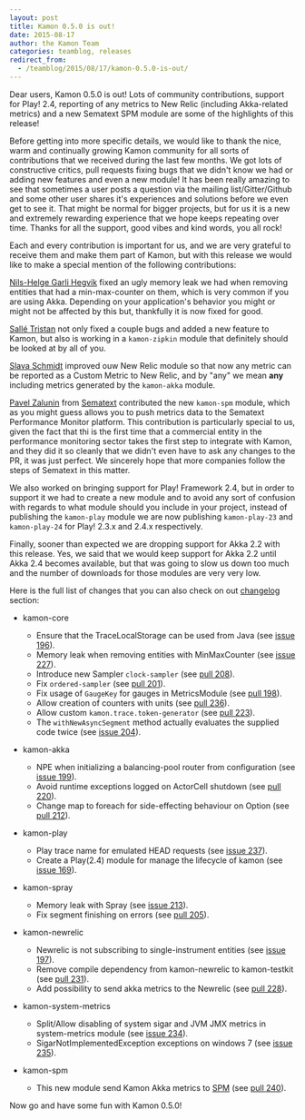 ```yaml
---
layout: post
title: Kamon 0.5.0 is out!
date: 2015-08-17
author: the Kamon Team
categories: teamblog, releases
redirect_from:
  - /teamblog/2015/08/17/kamon-0.5.0-is-out/
---
```


Dear users, Kamon 0.5.0 is out! Lots of community contributions, support for Play! 2.4, reporting of any metrics to New Relic
(including Akka-related metrics) and a new Sematext SPM module are some of the highlights of this release!



Before getting into more specific details, we would like to thank the nice, warm and continually growing Kamon community
for all sorts of contributions that we received during the last few months. We got lots of constructive critics, pull
requests fixing bugs that we didn't know we had or adding new features and even a new module! It has been really amazing
to see that sometimes a user posts a question via the mailing list/Gitter/Github and some other user shares it's
experiences and solutions before we even get to see it. That might be normal for bigger projects, but for us it is a new
and extremely rewarding experience that we hope keeps repeating over time. Thanks for all the support, good vibes and
kind words, you all rock!

Each and every contribution is important for us, and we are very grateful to receive them and make them part of Kamon,
but with this release we would like to make a special mention of the following contributions:

[Nils-Helge Garli Hegvik] fixed an ugly memory leak we had when removing entities that had a min-max-counter on them,
which is very common if you are using Akka. Depending on your application's behavior you might or might not be affected
by this but, thankfully it is now fixed for good.

[Sallé Tristan] not only fixed a couple bugs and added a new feature to Kamon, but also is working in a `kamon-zipkin`
module that definitely should be looked at by all of you.

[Slava Schmidt] improved ouw New Relic module so that now any metric can be reported as a Custom Metric to New Relic,
and by "any" we mean **any** including metrics generated by the `kamon-akka` module.

[Pavel Zalunin] from [Sematext] contributed the new `kamon-spm` module, which as you might guess allows you to
push metrics data to the Sematext Performance Monitor platform. This contribution is particularly special to us, given
the fact that thi is the first time that a commercial entity in the performance monitoring sector takes the first step
to integrate with Kamon, and they did it so cleanly that we didn't even have to ask any changes to the PR, it was just
perfect. We sincerely hope that more companies follow the steps of Sematext in this matter.

We also worked on bringing support for Play! Framework 2.4, but in order to support it we had to create a new module and
to avoid any sort of confusion with regards to what module should you include in your project, instead of publishing the
`kamon-play` module we are now publishing `kamon-play-23` and `kamon-play-24` for Play! 2.3.x and 2.4.x respectively.

Finally, sooner than expected we are dropping support for Akka 2.2 with this release. Yes, we said that we would keep
support for Akka 2.2 until Akka 2.4 becomes available, but that was going to slow us down too much and the number of
downloads for those modules are very very low.

Here is the full list of changes that you can also check on out [changelog] section:


* kamon-core
  * Ensure that the TraceLocalStorage can be used from Java (see [issue 196](https://github.com/kamon-io/Kamon/issues/196)).
  * Memory leak when removing entities with MinMaxCounter (see [issue 227](https://github.com/kamon-io/Kamon/issues/227)).
  * Introduce new Sampler `clock-sampler` (see [pull 208](https://github.com/kamon-io/Kamon/pull/208)).
  * Fix `ordered-sampler` (see [pull 201](https://github.com/kamon-io/Kamon/pull/201)).
  * Fix usage of `GaugeKey` for gauges in MetricsModule (see [pull 198](https://github.com/kamon-io/Kamon/pull/198)).
  * Allow creation of counters with units (see [pull 236](https://github.com/kamon-io/Kamon/pull/236)).
  * Allow custom `kamon.trace.token-generator` (see [pull 223](https://github.com/kamon-io/Kamon/pull/223)).
  * The `withNewAsyncSegment` method actually evaluates the supplied code twice (see [issue 204](https://github.com/kamon-io/Kamon/issues/204)).

* kamon-akka
  * NPE when initializing a balancing-pool router from configuration (see [issue 199](https://github.com/kamon-io/Kamon/issues/199)).
  * Avoid runtime exceptions logged on ActorCell shutdown (see [pull 220](https://github.com/kamon-io/Kamon/pull/220)).
  * Change map to foreach for side-effecting behaviour on Option (see [pull 212](https://github.com/kamon-io/Kamon/pull/212)).

* kamon-play
  * Play trace name for emulated HEAD requests  (see [issue 237](https://github.com/kamon-io/Kamon/issues/237)).
  * Create a Play(2.4) module for manage the lifecycle of kamon  (see [issue 169](https://github.com/kamon-io/Kamon/issues/169)).

* kamon-spray
  * Memory leak with Spray (see [issue 213](https://github.com/kamon-io/Kamon/issues/213)).
  * Fix segment finishing on errors (see [pull 205](https://github.com/kamon-io/Kamon/pull/205)).

* kamon-newrelic
  * Newrelic is not subscribing to single-instrument entities (see [issue 197](https://github.com/kamon-io/Kamon/issues/197)).
  * Remove compile dependency from kamon-newrelic to kamon-testkit (see [pull 231](https://github.com/kamon-io/Kamon/pull/231)).
  * Add possibility to send akka metrics to the Newrelic (see [pull 228](https://github.com/kamon-io/Kamon/pull/228)).

* kamon-system-metrics
  * Split/Allow disabling of system sigar and JVM JMX metrics in system-metrics module (see [issue 234](https://github.com/kamon-io/Kamon/issues/234)).
  * SigarNotImplementedException exceptions on windows 7 (see [issue 235](https://github.com/kamon-io/Kamon/issues/235)).

* kamon-spm
  * This new module send Kamon Akka metrics to [SPM](http://sematext.com/spm/index.html) (see [pull 240](https://github.com/kamon-io/Kamon/pull/240)).


Now go and have some fun with Kamon 0.5.0!



[Nils-Helge Garli Hegvik]: https://github.com/nilsga
[Sallé Tristan]: https://github.com/Elyrixia
[Slava Schmidt]: https://github.com/slavaschmidt
[Pavel Zalunin]: https://github.com/whiter4bbit
[Sematext]: http://sematext.com/
[changelog]: https://archive.kamon.io/introduction/project-info/changelog/
